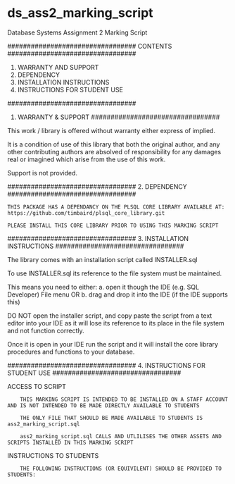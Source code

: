 # ds_ass2_marking_script
Database Systems Assignment 2 Marking Script

#################################
CONTENTS
#################################

1.	WARRANTY AND SUPPORT
2.	DEPENDENCY
3.	INSTALLATION INSTRUCTIONS
4.	INSTRUCTIONS FOR STUDENT USE


#################################
1.	WARRANTY & SUPPORT
#################################

This work / library is offered without warranty either express of implied.

It is a condition of use of this library that both the original author,
and any other contributing authors are absolved of responsibility for 
any damages real or imagined which arise from the use of this work.

Support is not provided.

#################################
2.	DEPENDENCY
#################################

	THIS PACKAGE HAS A DEPENDANCY ON THE PLSQL CORE LIBRARY AVAILABLE AT: https://github.com/timbaird/plsql_core_library.git

	PLEASE INSTALL THIS CORE LIBRARY PRIOR TO USING THIS MARKING SCRIPT

#################################
3.	INSTALLATION INSTRUCTIONS
#################################

The library comes with an installation script called INSTALLER.sql 

To use INSTALLER.sql its reference to the file system must be maintained.

This means you need to either:
a. open it though the IDE (e.g. SQL Developer) File menu
OR
b. drag and drop it into the IDE (if the IDE supports this)

DO NOT open the installer script, and copy paste the script from a text editor into your IDE 
as it will lose its reference to its place in the file system and not function correctly.

Once it is open in your IDE run the script and it will install the core library procedures and functions to your database.

#################################
4.	INSTRUCTIONS FOR STUDENT USE
#################################


ACCESS TO SCRIPT

		THIS MARKING SCRIPT IS INTENDED TO BE INSTALLED ON A STAFF ACCOUNT AND IS NOT INTENDED TO BE MADE DIRECTLY AVAILABLE TO STUDENTS
		
		THE ONLY FILE THAT SHOULD BE MADE AVAILABLE TO STUDENTS IS  ass2_marking_script.sql
		
		ass2_marking_script.sql CALLS AND UTLILISES THE OTHER ASSETS AND SCRIPTS INSTALLED IN THIS MARKING SCRIPT
		
	
INSTRUCTIONS TO STUDENTS
		
		THE FOLLOWING INSTRUCTIONS (OR EQUIVILENT) SHOULD BE PROVIDED TO STUDENTS:
		
		
		
		



	

